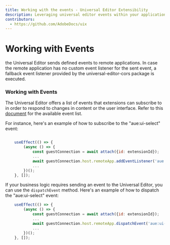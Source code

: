 ```yaml
---
title: Working with the events - Universal Editor Extensibility
description: Leveraging universal editor events within your application
contributors:
  - https://github.com/AdobeDocs/uix
---
```


# Working with Events

the Universal Editor sends defined events to remote applications. In case the remote application has no custom event listener for the sent event, a fallback event listener provided by the universal-editor-cors package is executed.

### Working with Events

The Universal Editor offers a list of events that extensions can subscribe to in order to respond to changes in content or the user interface.
Refer to this [document](https://experienceleague.adobe.com/en/docs/experience-manager-cloud-service/content/implementing/developing/universal-editor/events) for the available event list.

For instance, here's an example of how to subscribe to the "aue:ui-select" event:

```js

    useEffect(() => {
        (async () => {
            const guestConnection = await attach({id: extensionId});
            ...
            await guestConnection.host.remoteApp.addEventListener('aue:ui-select', console.log('event recieved!'));
            ...
        })();
    }, []);
```

If your business logic requires sending an event to the Universal Editor, you can use the `dispatchEvent` method.
Here's an example of how to dispatch the "aue:ui-select" event:

```js
    useEffect(() => {
        (async () => {
            const guestConnection = await attach({id: extensionId});
            ...
            await guestConnection.host.remoteApp.dispatchEvent('aue:ui-select', {data: 'some data'});
            ...
        })();
    }, []);
```